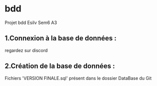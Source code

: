 # bdd
Projet bdd Esilv Sem6 A3
## 1.Connexion à la base de données :
regardez sur discord
## 2.Création de la base de données :
Fichiers 'VERSION FINALE.sql' présent dans le dossier DataBase du Git



